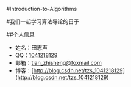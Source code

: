 #Introduction-to-Algorithms

#我们一起学习算法导论的日子

##个人信息

* 姓名：田志声
* QQ：[1041218129](http://wpa.qq.com/msgrd?V=1&uin=1041218129)
* 邮箱：tian_zhisheng@foxmail.com
* 博客：[http://blog.csdn.net/tzs_1041218129](http://blog.csdn.net/tzs_1041218129)
